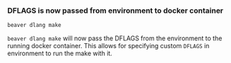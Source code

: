 ### DFLAGS is now passed from environment to docker container

`beaver dlang make`

`beaver dlang make` will now pass the DFLAGS from the environment to the
running docker container. This allows for specifying custom `DFLAGS` in
environment to run the make with it.
